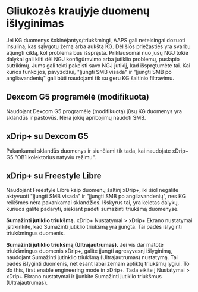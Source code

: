 # Gliukozės kraujyje duomenų išlyginimas

Jei KG duomenys šokinėjantys/triukšmingi, AAPS gali neteisingai dozuoti insuliną, kas sąlygotų žemą arba aukštą KG. Dėl šios priežasties yra svarbu atjungti ciklą, kol problema bus išspręsta. Priklausomai nuo jūsų NGJ tokie dalykai gali kilti dėl NGJ konfigūravimo arba jutiklio problemų, puslapio sutrikimų. Jums gali tekti pakeisti savo NGJ jutiklį, kad išsprętumėte tai. Kai kurios funkcijos, pavyzdžiui, "Įjungti SMB visada" ir "Įjungti SMB po angliavandenių" gali būti naudojami tik su geru KG šaltinio filtravimu.

## Dexcom G5 programėlė (modifikuota)

Naudojant Dexcom G5 programėlę (modifikuotą) jūsų KG duomenys yra sklandūs ir pastovūs. Nėra jokių apribojimų naudoti SMB.

## xDrip+ su Dexcom G5

Pakankamai sklandūs duomenys ir siunčiami tik tada, kai naudojate xDrip+ G5 "OB1 kolektorius natyviu režimu".

## xDrip+ su Freestyle Libre

Naudojant Freestyle Libre kaip duomenų šaltinį xDrip+, iki šiol negalite aktyvuoti "Įjungti SMB visada" ir "Įjungti SMB po angliavandenių", nes KG reikšmės nėra pakankamai sklandžios. Išskyrus tai, yra keletas dalykų, kuriuos galite padaryti, siekiant padėti sumažinti triukšmą duomenyse.

**Sumažinti jutiklio triukšmą.** xDrip+ Nustatymai > xDrip+ Ekrano nustatymai įsitikinkite, kad Sumažinti jutiklio triukšmą yra įjungta. Tai padės išlyginti triukšmingus duomenis.

**Sumažinti jutiklio triukšmą (Ultrajautrumas).** Jei vis dar matote triukšmingus duomenis xDrip+, galite įjungti agresyvesnį išlyginimą, naudojant Sumažinti jutinklio triukšmą (Ultrajautrumas) nustatymą. Tai padės išlyginti duomenis, net esant labai žemam aptiktų triukšmų lygiui. To do this, first enable engineering mode in xDrip+. Tada eikite į Nustatymai > xDrip+ Ekrano nustatymai ir įjunkite Sumažinti jutiklio triukšmus (Ultrajautrumas).